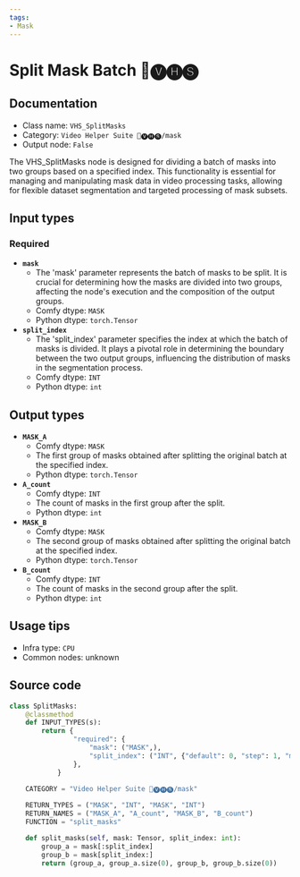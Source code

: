```yaml
---
tags:
- Mask
---
```


# Split Mask Batch 🎥🅥🅗🅢
## Documentation
- Class name: `VHS_SplitMasks`
- Category: `Video Helper Suite 🎥🅥🅗🅢/mask`
- Output node: `False`

The VHS_SplitMasks node is designed for dividing a batch of masks into two groups based on a specified index. This functionality is essential for managing and manipulating mask data in video processing tasks, allowing for flexible dataset segmentation and targeted processing of mask subsets.
## Input types
### Required
- **`mask`**
    - The 'mask' parameter represents the batch of masks to be split. It is crucial for determining how the masks are divided into two groups, affecting the node's execution and the composition of the output groups.
    - Comfy dtype: `MASK`
    - Python dtype: `torch.Tensor`
- **`split_index`**
    - The 'split_index' parameter specifies the index at which the batch of masks is divided. It plays a pivotal role in determining the boundary between the two output groups, influencing the distribution of masks in the segmentation process.
    - Comfy dtype: `INT`
    - Python dtype: `int`
## Output types
- **`MASK_A`**
    - Comfy dtype: `MASK`
    - The first group of masks obtained after splitting the original batch at the specified index.
    - Python dtype: `torch.Tensor`
- **`A_count`**
    - Comfy dtype: `INT`
    - The count of masks in the first group after the split.
    - Python dtype: `int`
- **`MASK_B`**
    - Comfy dtype: `MASK`
    - The second group of masks obtained after splitting the original batch at the specified index.
    - Python dtype: `torch.Tensor`
- **`B_count`**
    - Comfy dtype: `INT`
    - The count of masks in the second group after the split.
    - Python dtype: `int`
## Usage tips
- Infra type: `CPU`
- Common nodes: unknown


## Source code
```python
class SplitMasks:
    @classmethod
    def INPUT_TYPES(s):
        return {
                "required": {
                    "mask": ("MASK",),
                    "split_index": ("INT", {"default": 0, "step": 1, "min": BIGMIN, "max": BIGMAX}),
                },
            }
    
    CATEGORY = "Video Helper Suite 🎥🅥🅗🅢/mask"

    RETURN_TYPES = ("MASK", "INT", "MASK", "INT")
    RETURN_NAMES = ("MASK_A", "A_count", "MASK_B", "B_count")
    FUNCTION = "split_masks"

    def split_masks(self, mask: Tensor, split_index: int):
        group_a = mask[:split_index]
        group_b = mask[split_index:]
        return (group_a, group_a.size(0), group_b, group_b.size(0))

```
